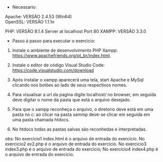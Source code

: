
* Necessario:

Apache: VERSÃO
2.4.53 
(Win64)  
OpenSSL: VERSÃO
1.1.1n 

PHP: VERSÃO 
8.1.4 Server at localhost Port 80
XAMPP: VERSÃO
3.3.0

* Passo á passo para  executar o exercicio:

1. Instale o ambiente de desenvolvimento PHP Xampp: https://www.apachefriends.org/pt_br/index.html.

2. Instale o editor de código Visual Studio Code: https://code.visualstudio.com/download

3. Após instalar o xampp aparecerá uma tela, start Apache e MySql clicando nos botões ao lado de seus respectivos nomes.

4. Para visualisar a url da pagina digite localhost/ no browser, em seguida deve digitar o nome da pasta que está o arquivo desejado.

5. Para que o xampp reconheça o arquivo, o diretorio deve está em uma pasta no c: ao clicar na pasta xammp deve-se clicar em seguida em uma pasta chamada htdocs.


6. No htdocs todas as pastas salvas são reconhedas e interpretadas.

obs: No exercicio1 index.html é o arquivo de entrada do exercicio.
     No exercicio2 ex2.php é o arquivo de entrada do exercicio.
     No exercicio3 index3.php é o arquivo de entrada do exercicio;
     No exercicio4 index4.php é o arquivo de entrada do exercicio.
